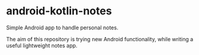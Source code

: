 # android-kotlin-notes

Simple Android app to handle personal notes.

The aim of this repository is trying new Android functionality, while writing a useful lightweight notes app.

